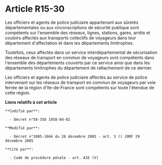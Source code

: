 # Article R15-30

Les officiers et agents de police judiciaire appartenant aux sûretés départementales ou aux circonscriptions de sécurité
publique sont compétents sur l'ensemble des réseaux, lignes, stations, gares, arrêts et couloirs affectés aux transports
collectifs de voyageurs dans leur département d'affectation et dans les départements limitrophes.

Toutefois, ceux affectés dans un service interdépartemental de sécurisation des réseaux de transport en commun de voyageurs
sont compétents dans l'ensemble des départements couverts par ce service ainsi que dans les départements limitrophes du
département de rattachement de ce dernier.

Les officiers et agents de police judiciaire affectés au service de police intervenant sur les réseaux de transport en commun
de voyageurs par voie ferrée de la région d'Ile-de-France sont compétents sur toute l'étendue de cette région.

**Liens relatifs à cet article**

	**Codifié par**:

	  - Décret n°58-358 1958-04-02

	**Modifié par**:

	  - Décret n°2005-1664 du 28 décembre 2005 - art. 3 () JORF 29 décembre 2005

	**Cité par**:

	  - Code de procédure pénale - art. A35 (V)
